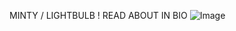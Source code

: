 

 MINTY / LIGHTBULB ! READ ABOUT IN BIO 
  ![Image](https://github.com/user-attachments/assets/d4bb8331-09ca-4c50-bcd3-4217d4e2382e) 
